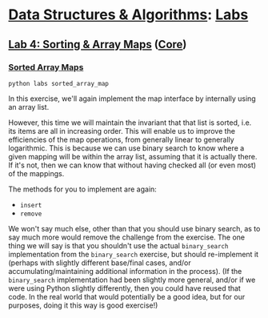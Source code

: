 # [Data Structures & Algorithms](https://github.com/bertie-wheen/dsa-2023-4/blob/trunk/README.md): [Labs](https://github.com/bertie-wheen/dsa-2023-4/blob/trunk/labs/README.md)

## [Lab 4: Sorting & Array Maps](https://github.com/bertie-wheen/dsa-2023-4/blob/trunk/labs/lab4/README.md) ([Core](https://github.com/bertie-wheen/dsa-2023-4/blob/trunk/labs/lab4/core/README.md))

### [Sorted Array Maps](https://github.com/bertie-wheen/dsa-2023-4/blob/trunk/labs/lab4/core/sorted_array_map/README.md)
```shell
python labs sorted_array_map
```

In this exercise, we'll again implement the map interface by internally using an array list.

However, this time we will maintain the invariant that that list is sorted, i.e. its items are all in increasing order.
This will enable us to improve the efficiencies of the map operations, from generally linear to generally logarithmic.
This is because we can use binary search to know where a given mapping will be within the array list, assuming that it
is actually there. If it's not, then we can know that without having checked all (or even most) of the mappings.

The methods for you to implement are again:
- `insert`
- `remove`

We won't say much else, other than that you should use binary search, as to say much more would remove the challenge
from the exercise. The one thing we will say is that you shouldn't use the actual `binary_search` implementation
from the `binary_search` exercise, but should re-implement it (perhaps with slightly different base/final cases, and/or
accumulating/maintaining additional information in the process). (If the `binary_search` implementation had been
slightly more general, and/or if we were using Python slightly differently, then you could have reused that code. In the
real world that would potentially be a good idea, but for our purposes, doing it this way is good exercise!)
